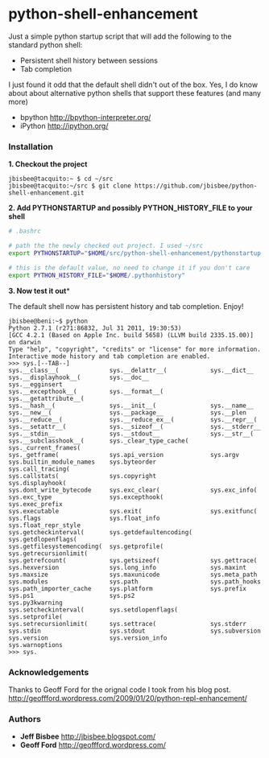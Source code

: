 # python-shell-enhancement #

Just a simple python startup script that will add the following to the standard python shell:

* Persistent shell history between sessions
* Tab completion

I just found it odd that the default shell didn't out of the box.  Yes, I 
do know about about alternative python shells that support these features 
(and many more)

* bpython http://bpython-interpreter.org/
* iPython http://ipython.org/

### Installation ###

**1. Checkout the project**

```console
jbisbee@tacquito:~ $ cd ~/src
jbisbee@tacquito:~/src $ git clone https://github.com/jbisbee/python-shell-enhancement.git
```

**2. Add PYTHONSTARTUP and possibly PYTHON_HISTORY_FILE to your shell**

```bash
# .bashrc

# path the the newly checked out project. I used ~/src
export PYTHONSTARTUP="$HOME/src/python-shell-enhancement/pythonstartup.py"

# this is the default value, no need to change it if you don't care
export PYTHON_HISTORY_FILE="$HOME/.pythonhistory"
```

**3. Now test it out***

The default shell now has persistent history and tab completion.  Enjoy!

```console
jbisbee@beni:~$ python
Python 2.7.1 (r271:86832, Jul 31 2011, 19:30:53)
[GCC 4.2.1 (Based on Apple Inc. build 5658) (LLVM build 2335.15.00)] on darwin
Type "help", "copyright", "credits" or "license" for more information.
Interactive mode history and tab completion are enabled.
>>> sys.[--TAB--]
sys.__class__(              sys.__delattr__(            sys.__dict__
sys.__displayhook__(        sys.__doc__                 sys.__egginsert
sys.__excepthook__(         sys.__format__(             sys.__getattribute__(
sys.__hash__(               sys.__init__(               sys.__name__
sys.__new__(                sys.__package__             sys.__plen
sys.__reduce__(             sys.__reduce_ex__(          sys.__repr__(
sys.__setattr__(            sys.__sizeof__(             sys.__stderr__
sys.__stdin__               sys.__stdout__              sys.__str__(
sys.__subclasshook__(       sys._clear_type_cache(      sys._current_frames(
sys._getframe(              sys.api_version             sys.argv
sys.builtin_module_names    sys.byteorder               sys.call_tracing(
sys.callstats(              sys.copyright               sys.displayhook(
sys.dont_write_bytecode     sys.exc_clear(              sys.exc_info(
sys.exc_type                sys.excepthook(             sys.exec_prefix
sys.executable              sys.exit(                   sys.exitfunc(
sys.flags                   sys.float_info              sys.float_repr_style
sys.getcheckinterval(       sys.getdefaultencoding(     sys.getdlopenflags(
sys.getfilesystemencoding(  sys.getprofile(             sys.getrecursionlimit(
sys.getrefcount(            sys.getsizeof(              sys.gettrace(
sys.hexversion              sys.long_info               sys.maxint
sys.maxsize                 sys.maxunicode              sys.meta_path
sys.modules                 sys.path                    sys.path_hooks
sys.path_importer_cache     sys.platform                sys.prefix
sys.ps1                     sys.ps2                     sys.py3kwarning
sys.setcheckinterval(       sys.setdlopenflags(         sys.setprofile(
sys.setrecursionlimit(      sys.settrace(               sys.stderr
sys.stdin                   sys.stdout                  sys.subversion
sys.version                 sys.version_info            sys.warnoptions
>>> sys.
```

### Acknowledgements ###

Thanks to Geoff Ford for the orignal code I took from his blog post.
http://geoffford.wordpress.com/2009/01/20/python-repl-enhancement/

### Authors ###

* **Jeff Bisbee** http://jbisbee.blogspot.com/
* **Geoff Ford** http://geoffford.wordpress.com/
